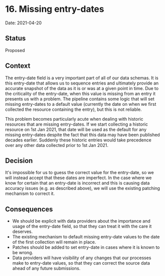 # 16. Missing entry-dates

Date: 2021-04-20

## Status

Proposed

## Context

The entry-date field is a very important part of all of our data schemas. It is this entry-date that allows us to sequence entries and ultimately provide an accurate snapshot of the data as it is or was at a given point in time. Due to the criticality of the entry-date, when this value is missing from an entry it presents us with a problem. The pipeline contains some logic that will set missing entry-dates to a default value (currently the date on when we first collected the resource containing the entry), but this is not reliable.

This problem becomes particularly acute when dealing with historic resources that are missing entry-dates. If we start collecting a historic resource on 1st Jan 2021, that date will be used as the default for any missing entry-dates despite the fact that this data may have been published decades earlier. Suddenly these historic entries would take precedence over any other data collected prior to 1st Jan 2021.

## Decision

It's impossible for us to guess the correct value for the entry-date, so we will instead accept that these dates are imperfect. In the case where we know for certain that an entry-date is incorrect and this is causing data accuracy issues (e.g. as described above), we will use the existing patching mechanism to correct it.

## Consequences

 - We should be explicit with data providers about the importance and usage of the entry-date field, so that they can treat it with the care it deserves.
 - The existing mechanism to default missing entry-date values to the date of the first collection will remain in place.
 - Patches should be added to set entry-date in cases where it is known to be wrong.
 - Data providers will have visibility of any changes that our processes make to entry-date values, so that they can correct the source data ahead of any future submissions.
